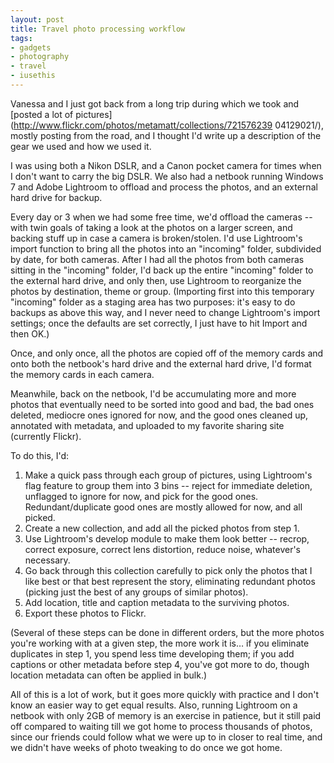 ```yaml
---
layout: post
title: Travel photo processing workflow
tags:
- gadgets
- photography
- travel
- iusethis
---
```

Vanessa and I just got back from a long trip during which we took and [posted
a lot of pictures](http://www.flickr.com/photos/metamatt/collections/721576239
04129021/), mostly posting from the road, and I thought I'd write up a
description of the gear we used and how we used it.

I was using both a Nikon DSLR, and a Canon pocket camera for times when I
don't want to carry the big DSLR. We also had a netbook running Windows 7 and
Adobe Lightroom to offload and process the photos, and an external hard drive
for backup.

Every day or 3 when we had some free time, we'd offload the cameras -- with
twin goals of taking a look at the photos on a larger screen, and backing
stuff up in case a camera is broken/stolen. I'd use Lightroom's import
function to bring all the photos into an "incoming" folder, subdivided by
date, for both cameras. After I had all the photos from both cameras sitting
in the "incoming" folder, I'd back up the entire "incoming" folder to the
external hard drive, and only then, use Lightroom to reorganize the photos by
destination, theme or group. (Importing first into this temporary "incoming"
folder as a staging area has two purposes: it's easy to do backups as above
this way, and I never need to change Lightroom's import settings; once the
defaults are set correctly, I just have to hit Import and then OK.)

Once, and only once, all the photos are copied off of the memory cards and
onto both the netbook's hard drive and the external hard drive, I'd format the
memory cards in each camera.

Meanwhile, back on the netbook, I'd be accumulating more and more photos that
eventually need to be sorted into good and bad, the bad ones deleted, mediocre
ones ignored for now, and the good ones cleaned up, annotated with metadata,
and uploaded to my favorite sharing site (currently Flickr).

To do this, I'd:

  1. Make a quick pass through each group of pictures, using Lightroom's flag feature to group them into 3 bins -- reject for immediate deletion, unflagged to ignore for now, and pick for the good ones. Redundant/duplicate good ones are mostly allowed for now, and all picked.
  2. Create a new collection, and add all the picked photos from step 1.
  3. Use Lightroom's develop module to make them look better -- recrop, correct exposure, correct lens distortion, reduce noise, whatever's necessary.
  4. Go back through this collection carefully to pick only the photos that I like best or that best represent the story, eliminating redundant photos (picking just the best of any groups of similar photos).
  5. Add location, title and caption metadata to the surviving photos.
  6. Export these photos to Flickr.

(Several of these steps can be done in different orders, but the more photos
you're working with at a given step, the more work it is… if you eliminate
duplicates in step 1, you spend less time developing them; if you add captions
or other metadata before step 4, you've got more to do, though location
metadata can often be applied in bulk.)

All of this is a lot of work, but it goes more quickly with practice and I
don't know an easier way to get equal results. Also, running Lightroom on a
netbook with only 2GB of memory is an exercise in patience, but it still paid
off compared to waiting till we got home to process thousands of photos, since
our friends could follow what we were up to in closer to real time, and we
didn't have weeks of photo tweaking to do once we got home.

